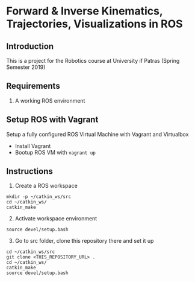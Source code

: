 Forward & Inverse Kinematics, Trajectories, Visualizations in ROS
==================================================================

## Introduction

This is a project for the Robotics course at University if Patras (Spring Semester 2019)

## Requirements

1. A working ROS environment

## Setup ROS with Vagrant

Setup a fully configured ROS Virtual Machine with Vagrant and Virtualbox
- Install Vagrant
- Bootup ROS VM with `vagrant up`

## Instructions

1. Create a ROS workspace
```
mkdir -p ~/catkin_ws/src
cd ~/catkin_ws/
catkin_make
```
2. Activate workspace environment 
```
source devel/setup.bash
```
3. Go to src folder, clone this repository there and set it up
```
cd ~/catkin_ws/src
git clone <THIS_REPOSITORY_URL> .
cd ~/catkin_ws/
catkin_make
source devel/setup.bash
```
